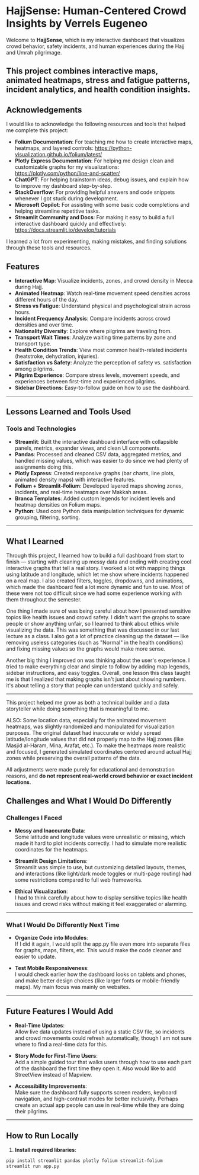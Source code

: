 # HajjSense: Human-Centered Crowd Insights by Verrels Eugeneo

Welcome to **HajjSense**, which is my interactive dashboard that visualizes crowd behavior, safety incidents, and human experiences during the Hajj and Umrah pilgrimage.

This project combines **interactive maps**, **animated heatmaps**, **stress and fatigue patterns**, **incident analytics**, and **health condition insights**.
---


## Acknowledgements

I would like to acknowledge the following resources and tools that helped me complete this project:

- **Folium Documentation**: For teaching me how to create interactive maps, heatmaps, and layered controls: https://python-visualization.github.io/folium/latest/ 
- **Plotly Express Documentation**: For helping me design clean and customizable graphs for my visualizations: https://plotly.com/python/line-and-scatter/ 
- **ChatGPT**: For helping brainstorm ideas, debug issues, and explain how to improve my dashboard step-by-step.
- **StackOverflow**: For providing helpful answers and code snippets whenever I got stuck during development.
- **Microsoft Copilot**: For assisting with some basic code completions and helping streamline repetitive tasks.
- **Streamlit Community and Docs**: For making it easy to build a full interactive dashboard quickly and effectively: https://docs.streamlit.io/develop/tutorials 

I learned a lot from experimenting, making mistakes, and finding solutions through these tools and resources.  



## Features

- **Interactive Map**: Visualize incidents, zones, and crowd density in Mecca during Hajj.
- **Animated Heatmap**: Watch real-time movement speed densities across different hours of the day.
- **Stress vs Fatigue**: Understand physical and psychological strain across hours.
- **Incident Frequency Analysis**: Compare incidents across crowd densities and over time.
- **Nationality Diversity**: Explore where pilgrims are traveling from.
- **Transport Wait Times**: Analyze waiting time patterns by zone and transport type.
- **Health Condition Trends**: View most common health-related incidents (heatstroke, dehydration, injuries).
- **Satisfaction vs Safety**: Analyze the perception of safety vs. satisfaction among pilgrims.
- **Pilgrim Experience**: Compare stress levels, movement speeds, and experiences between first-time and experienced pilgrims.
- **Sidebar Directions**: Easy-to-follow guide on how to use the dashboard.

---



## Lessons Learned and Tools Used

### Tools and Technologies
- **Streamlit**: Built the interactive dashboard interface with collapsible panels, metrics, expander views, and clean UI components.
- **Pandas**: Processed and cleaned CSV data, aggregated metrics, and handled missing values, which was easier to do since we had plenty of assignments doing this.
- **Plotly Express**: Created responsive graphs (bar charts, line plots, animated density maps) with interactive features.
- **Folium + Streamlit-Folium**: Developed layered maps showing zones, incidents, and real-time heatmaps over Makkah areas.
- **Branca Templates**: Added custom legends for incident levels and heatmap densities on Folium maps.
- **Python**: Used core Python data manipulation techniques for dynamic grouping, filtering, sorting.

---

## What I Learned

Through this project, I learned how to build a full dashboard from start to finish — starting with cleaning up messy data and ending with creating cool interactive graphs that tell a real story. I worked a lot with mapping things using latitude and longitude, which let me show where incidents happened on a real map. I also created filters, toggles, dropdowns, and animations, which made the dashboard feel a lot more dynamic and fun to use. Most of these were not too difficult since we had some experience working with them throughout the semester.

One thing I made sure of was being careful about how I presented sensitive topics like health issues and crowd safety. I didn't want the graphs to scare people or show anything unfair, so I learned to think about ethics while visualizing the data. This was something that was discussed in our last lecture as a class. I also got a lot of practice cleaning up the dataset — like removing useless categories (such as "Normal" in the health conditions) and fixing missing values so the graphs would make more sense.

Another big thing I improved on was thinking about the user's experience. I tried to make everything clear and simple to follow by adding map legends, sidebar instructions, and easy toggles. Overall, one lesson this class taught me is that I realized that making graphs isn't just about showing numbers.  it's about telling a story that people can understand quickly and safely.

---
 This project helped me grow as both a technical builder and a data storyteller while doing something that is meaningful to me.

ALSO: Some location data, especially for the animated movement heatmaps, was slightly randomized and manipulated for visualization purposes. The original dataset had inaccurate or widely spread latitude/longitude values that did not properly map to the Hajj zones (like Masjid al-Haram, Mina, Arafat, etc.). To make the heatmaps more realistic and focused, I generated simulated coordinates centered around actual Hajj zones while preserving the overall patterns of the data.

All adjustments were made purely for educational and demonstration reasons, and **do not represent real-world crowd behavior or exact incident locations**.


## Challenges and What I Would Do Differently

### Challenges I Faced
- **Messy and Inaccurate Data**:  
  Some latitude and longitude values were unrealistic or missing, which made it hard to plot incidents correctly. I had to simulate more realistic coordinates for the heatmaps.
  
- **Streamlit Design Limitations**:  
  Streamlit was simple to use, but customizing detailed layouts, themes, and interactions (like light/dark mode toggles or multi-page routing) had some restrictions compared to full web frameworks.

- **Ethical Visualization**:  
  I had to think carefully about how to display sensitive topics like health issues and crowd risks without making it feel exaggerated or alarming.

---

### What I Would Do Differently Next Time

- **Organize Code into Modules**:  
  If I did it again, I would split the app.py file even more into separate files for graphs, maps, filters, etc. This would make the code cleaner and easier to update.

- **Test Mobile Responsiveness**:  
  I would check earlier how the dashboard looks on tablets and phones, and make better design choices (like larger fonts or mobile-friendly maps). My main focus was mainly on websites.

---

##  Future Features I Would Add
- **Real-Time Updates**:  
  Allow live data updates instead of using a static CSV file, so incidents and crowd movements could refresh automatically, though I am not sure where to find a real-time data for this.

- **Story Mode for First-Time Users**:  
  Add a simple guided tour that walks users through how to use each part of the dashboard the first time they open it. Also would like to add StreetView instead of Mapview.

- **Accessibility Improvements**:  
  Make sure the dashboard fully supports screen readers, keyboard navigation, and high-contrast modes for better inclusivity. Perhaps create an actual app people can use in real-time while
  they are doing their pilgrims.

---



## How to Run Locally

1. **Install required libraries**:

```bash
pip install streamlit pandas plotly folium streamlit-folium
streamlit run app.py
